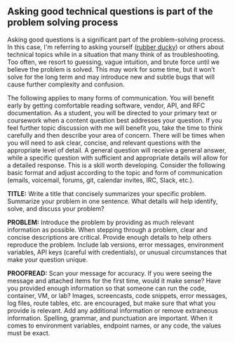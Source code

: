 ## Asking good technical questions is part of the problem solving process
Asking good questions is a significant part of the problem-solving process. In this case, I'm referring to asking yourself ([rubber ducky](https://en.wikipedia.org/wiki/Rubber_duck)) or others about technical topics while in a situation that many think of as troubleshooting. Too often, we resort to guessing, vague intuition, and brute force until we believe the problem is solved. This may work for some time, but it won’t solve for the long term and may introduce new and subtle bugs that will cause further complexity and confusion.

The following applies to many forms of communication. You will benefit early by getting comfortable reading software, vendor,  API, and  RFC documentation. As a student, you will be directed to your primary text or coursework when a content question best addresses your question. If you feel further topic discussion with me will benefit you, take the time to think carefully and then describe your area of concern. There will be times when you will need to ask clear, concise, and relevant questions with the appropriate level of detail. A general question will receive a general answer, while a specific question with sufficient and appropriate details will allow for a detailed response. This is a skill worth developing. Consider the following basic format and adjust according to the topic and form of communication (emails, voicemail, forums, git, calendar invites, IRC, Slack, etc.).

**TITLE:** Write a title that concisely summarizes your specific problem. Summarize your problem in one sentence. What details will help identify, solve, and discuss your problem?

**PROBLEM:** Introduce the problem by providing as much relevant information as possible. When stepping through a problem, clear and concise descriptions are critical. Provide enough details to help others reproduce the problem. Include lab versions, error messages, environment variables, API keys (careful with credentials), or unusual circumstances that make your question unique.

**PROOFREAD:** Scan your message for accuracy. If you were seeing the message and attached items for the first time, would it make sense? Have you provided enough information so that someone can run the code, container, VM, or lab? Images, screencasts, code snippets, error messages, log files, route tables, etc. are encouraged, but make sure that what you provide is relevant. Add any additional information or remove extraneous information. Spelling, grammar, and punctuation are important. When it comes to environment variables, endpoint names, or any code, the values must be exact.
